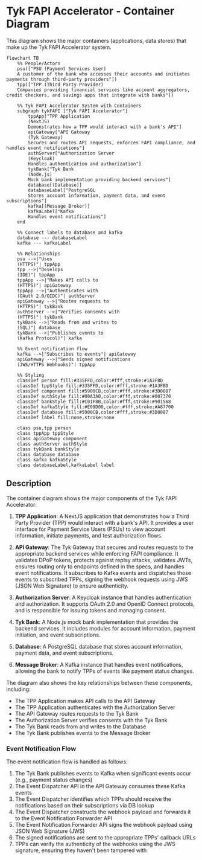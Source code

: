# Tyk FAPI Accelerator - Container Diagram

This diagram shows the major containers (applications, data stores) that make up the Tyk FAPI Accelerator system.

```mermaid
flowchart TB
    %% People/Actors
    psu(["PSU (Payment Services User)
    A customer of the bank who accesses their accounts and initiates payments through third-party providers"])
    tpp(["TPP (Third Party Provider)
    Companies providing financial services like account aggregators, credit checkers, and savings apps that integrate with banks"])
    
    %% Tyk FAPI Accelerator System with Containers
    subgraph tykFAPI ["Tyk FAPI Accelerator"]
        tppApp["TPP Application
        (NextJS)
        Demonstrates how a TPP would interact with a bank's API"]
        apiGateway["API Gateway
        (Tyk Gateway)
        Secures and routes API requests, enforces FAPI compliance, and handles event notifications"]
        authServer["Authorization Server
        (Keycloak)
        Handles authentication and authorization"]
        tykBank["Tyk Bank
        (Node.js)
        Mock bank implementation providing backend services"]
        database[(Database)]
        databaseLabel["PostgreSQL
        Stores account information, payment data, and event subscriptions"]
        kafka[(Message Broker)]
        kafkaLabel["Kafka
        Handles event notifications"]
    end
    
    %% Connect labels to database and kafka
    database --- databaseLabel
    kafka --- kafkaLabel
    
    %% Relationships
    psu -->|"Uses
    (HTTPS)"| tppApp
    tpp -->|"Develops
    (IDE)"| tppApp
    tppApp -->|"Makes API calls to
    (HTTPS)"| apiGateway
    tppApp -->|"Authenticates with
    (OAuth 2.0/OIDC)"| authServer
    apiGateway -->|"Routes requests to
    (HTTPS)"| tykBank
    authServer -->|"Verifies consents with
    (HTTPS)"| tykBank
    tykBank -->|"Reads from and writes to
    (SQL)"| database
    tykBank -->|"Publishes events to
    (Kafka Protocol)"| kafka
    
    %% Event notification flow
    kafka -->|"Subscribes to events"| apiGateway
    apiGateway -->|"Sends signed notifications
    (JWS/HTTPS Webhooks)"| tppApp
    
    %% Styling
    classDef person fill:#335FFD,color:#fff,stroke:#1A3FBD
    classDef tppStyle fill:#335FFD,color:#fff,stroke:#1A3FBD
    classDef component fill:#5900CB,color:#fff,stroke:#3D0087
    classDef authStyle fill:#00A3A0,color:#fff,stroke:#007370
    classDef bankStyle fill:#C01F8B,color:#fff,stroke:#901568
    classDef kafkaStyle fill:#E09D00,color:#fff,stroke:#A87700
    classDef database fill:#5900CB,color:#fff,stroke:#3D0087
    classDef label fill:none,stroke:none
    
    class psu,tpp person
    class tppApp tppStyle
    class apiGateway component
    class authServer authStyle
    class tykBank bankStyle
    class database database
    class kafka kafkaStyle
    class databaseLabel,kafkaLabel label
```

## Description

The container diagram shows the major components of the Tyk FAPI Accelerator:

1. **TPP Application**: A NextJS application that demonstrates how a Third Party Provider (TPP) would interact with a bank's API. It provides a user interface for Payment Service Users (PSUs) to view account information, initiate payments, and test authorization flows.

2. **API Gateway**: The Tyk Gateway that secures and routes requests to the appropriate backend services while enforcing FAPI compliance. It validates DPoP tokens, protects against replay attacks, validates JWTs, ensures routing only to endpoints defined in the specs, and handles event notifications. It subscribes to Kafka events and dispatches those events to subscribed TPPs, signing the webhook requests using JWS (JSON Web Signature) to ensure authenticity.

3. **Authorization Server**: A Keycloak instance that handles authentication and authorization. It supports OAuth 2.0 and OpenID Connect protocols, and is responsible for issuing tokens and managing consent.

4. **Tyk Bank**: A Node.js mock bank implementation that provides the backend services. It includes modules for account information, payment initiation, and event subscriptions.

5. **Database**: A PostgreSQL database that stores account information, payment data, and event subscriptions.

6. **Message Broker**: A Kafka instance that handles event notifications, allowing the bank to notify TPPs of events like payment status changes.

The diagram also shows the key relationships between these components, including:

- The TPP Application makes API calls to the API Gateway
- The TPP Application authenticates with the Authorization Server
- The API Gateway routes requests to the Tyk Bank
- The Authorization Server verifies consents with the Tyk Bank
- The Tyk Bank reads from and writes to the Database
- The Tyk Bank publishes events to the Message Broker

### Event Notification Flow

The event notification flow is handled as follows:

1. The Tyk Bank publishes events to Kafka when significant events occur (e.g., payment status changes)
2. The Event Dispatcher API in the API Gateway consumes these Kafka events
3. The Event Dispatcher identifies which TPPs should receive the notifications based on their subscriptions via DB lookup
4. The Event Dispatcher constructs the webhook payload and forwards it to the Event Notification Forwarder API
5. The Event Notification Forwarder API signs the webhook payload using JSON Web Signature (JWS)
6. The signed notifications are sent to the appropriate TPPs' callback URLs
7. TPPs can verify the authenticity of the webhooks using the JWS signature, ensuring they haven't been tampered with